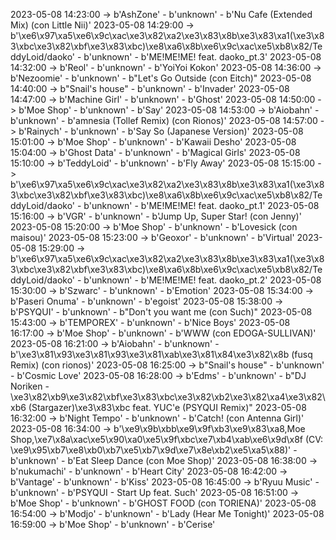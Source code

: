 2023-05-08 14:23:00 -> b'AshZone' - b'unknown' - b'Nu Cafe (Extended Mix) (con Little Nii)'
2023-05-08 14:29:00 -> b'\xe6\x97\xa5\xe6\x9c\xac\xe3\x82\xa2\xe3\x83\x8b\xe3\x83\xa1(\xe3\x83\xbc\xe3\x82\xbf\xe3\x83\xbc)\xe8\xa6\x8b\xe6\x9c\xac\xe5\xb8\x82/TeddyLoid/daoko' - b'unknown' - b'ME!ME!ME! feat. daoko_pt.3'
2023-05-08 14:32:00 -> b'Reol' - b'unknown' - b'YoiYoi Kokon'
2023-05-08 14:36:00 -> b'Nezoomie' - b'unknown' - b"Let's Go Outside (con Eitch)"
2023-05-08 14:40:00 -> b"Snail's house" - b'unknown' - b'Invader'
2023-05-08 14:47:00 -> b'Machine Girl' - b'unknown' - b'Ghost'
2023-05-08 14:50:00 -> b'Moe Shop' - b'unknown' - b'Say'
2023-05-08 14:53:00 -> b'Aiobahn' - b'unknown' - b'amnesia (Tollef Remix) (con Rionos)'
2023-05-08 14:57:00 -> b'Rainych' - b'unknown' - b'Say So (Japanese Version)'
2023-05-08 15:01:00 -> b'Moe Shop' - b'unknown' - b'Kawaii Desho'
2023-05-08 15:04:00 -> b'Ghost Data' - b'unknown' - b'Magical Girls'
2023-05-08 15:10:00 -> b'TeddyLoid' - b'unknown' - b'Fly Away'
2023-05-08 15:15:00 -> b'\xe6\x97\xa5\xe6\x9c\xac\xe3\x82\xa2\xe3\x83\x8b\xe3\x83\xa1(\xe3\x83\xbc\xe3\x82\xbf\xe3\x83\xbc)\xe8\xa6\x8b\xe6\x9c\xac\xe5\xb8\x82/TeddyLoid/daoko' - b'unknown' - b'ME!ME!ME! feat. daoko_pt.1'
2023-05-08 15:16:00 -> b'VGR' - b'unknown' - b'Jump Up, Super Star! (con Jenny)'
2023-05-08 15:20:00 -> b'Moe Shop' - b'unknown' - b'Lovesick (con maisou)'
2023-05-08 15:23:00 -> b'Geoxor' - b'unknown' - b'Virtual'
2023-05-08 15:29:00 -> b'\xe6\x97\xa5\xe6\x9c\xac\xe3\x82\xa2\xe3\x83\x8b\xe3\x83\xa1(\xe3\x83\xbc\xe3\x82\xbf\xe3\x83\xbc)\xe8\xa6\x8b\xe6\x9c\xac\xe5\xb8\x82/TeddyLoid/daoko' - b'unknown' - b'ME!ME!ME! feat. daoko_pt.2'
2023-05-08 15:30:00 -> b'Szwarc' - b'unknown' - b'Emotion'
2023-05-08 15:34:00 -> b'Paseri Onuma' - b'unknown' - b'egoist'
2023-05-08 15:38:00 -> b'PSYQUI' - b'unknown' - b"Don't you want me (con Such)"
2023-05-08 15:43:00 -> b'TEMPOREX' - b'unknown' - b'Nice Boys'
2023-05-08 16:17:00 -> b'Moe Shop' - b'unknown' - b'WWW (con EDOGA-SULLIVAN)'
2023-05-08 16:21:00 -> b'Aiobahn' - b'unknown' - b'\xe3\x81\x93\xe3\x81\x93\xe3\x81\xab\xe3\x81\x84\xe3\x82\x8b (fusq Remix) (con rionos)'
2023-05-08 16:25:00 -> b"Snail's house" - b'unknown' - b'Cosmic Love'
2023-05-08 16:28:00 -> b'Edms' - b'unknown' - b"DJ Noriken - \xe3\x82\xb9\xe3\x82\xbf\xe3\x83\xbc\xe3\x82\xb2\xe3\x82\xa4\xe3\x82\xb6 (Stargazer)\xe3\x83\xbc feat. YUC'e (PSYQUI Remix)"
2023-05-08 16:32:00 -> b'Night Tempo' - b'unknown' - b'Catch! (con Antenna Girl)'
2023-05-08 16:34:00 -> b'\xe9\x9b\xbb\xe9\x9f\xb3\xe9\x83\xa8,Moe Shop,\xe7\x8a\xac\xe5\x90\xa0\xe5\x9f\xbc\xe7\xb4\xab\xe6\x9d\x8f (CV: \xe9\x95\xb7\xe8\xb0\xb7\xe5\xb7\x9d\xe7\x8e\xb2\xe5\xa5\x88)' - b'unknown' - b'Eat Sleep Dance (con Moe Shop)'
2023-05-08 16:38:00 -> b'nukumachi' - b'unknown' - b'Heart City'
2023-05-08 16:42:00 -> b'Vantage' - b'unknown' - b'Kiss'
2023-05-08 16:45:00 -> b'Ryuu Music' - b'unknown' - b'PSYQUI - Start Up feat. Such'
2023-05-08 16:51:00 -> b'Moe Shop' - b'unknown' - b'GHOST FOOD (con TORIENA)'
2023-05-08 16:54:00 -> b'Modjo' - b'unknown' - b'Lady (Hear Me Tonight)'
2023-05-08 16:59:00 -> b'Moe Shop' - b'unknown' - b'Cerise'
